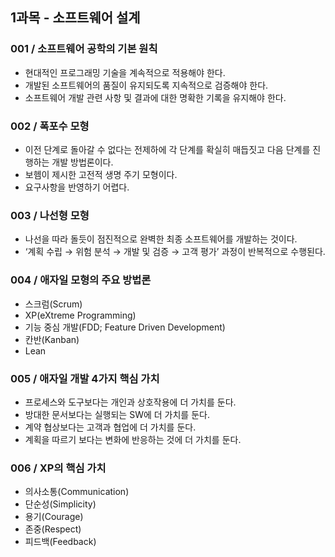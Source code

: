 ## 1과목 - 소프트웨어 설계
### 001 / 소프트웨어 공학의 기본 원칙
- 현대적인 프로그래밍 기술을 계속적으로 적용해야 한다.
- 개발된 소프트웨어의 품질이 유지되도록 지속적으로 검증해야 한다.
- 소프트웨어 개발 관련 사항 및 결과에 대한 명확한 기록을 유지해야 한다.


### 002 / 폭포수 모형
- 이전 단계로 돌아갈 수 없다는 전제하에 각 단계를 확실히 매듭짓고 다음 단계를 진행하는 개발 방법론이다.
- 보헴이 제시한 고전적 생명 주기 모형이다.
- 요구사항을 반영하기 어렵다.

### 003 / 나선형 모형
- 나선을 따라 돌듯이 점진적으로 완벽한 최종 소프트웨어를 개발하는 것이다.
- ‘계획 수립 → 위험 분석 → 개발 및 검증 → 고객 평가’ 과정이 반복적으로 수행된다.

### 004 / 애자일 모형의 주요 방법론
- 스크럼(Scrum)
- XP(eXtreme Programming)
- 기능 중심 개발(FDD; Feature Driven Development)
- 칸반(Kanban)
- Lean

### 005 / 애자일 개발 4가지 핵심 가치
- 프로세스와 도구보다는 개인과 상호작용에 더 가치를 둔다.
- 방대한 문서보다는 실행되는 SW에 더 가치를 둔다.
- 계약 협상보다는 고객과 협업에 더 가치를 둔다.
- 계획을 따르기 보다는 변화에 반응하는 것에 더 가치를 둔다.

### 006 / XP의 핵심 가치
- 의사소통(Communication)
- 단순성(Simplicity)
- 용기(Courage)
- 존중(Respect)
- 피드백(Feedback)

